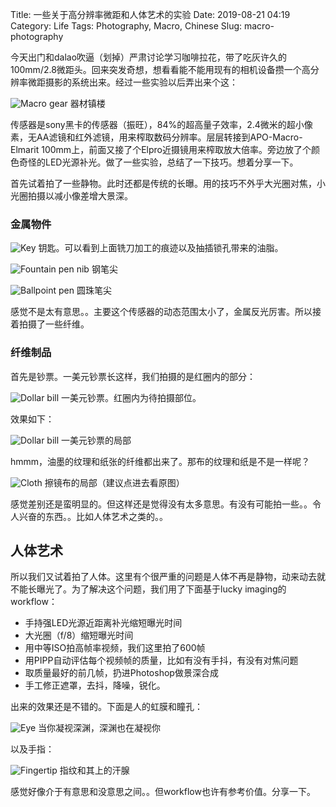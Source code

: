 Title: 一些关于高分辨率微距和人体艺术的实验
Date: 2019-08-21 04:19
Category: Life
Tags: Photography, Macro, Chinese
Slug: macro-photography

今天出门和dalao吹逼（划掉）严肃讨论学习咖啡拉花，带了吃灰许久的100mm/2.8微距头。回来突发奇想，想看看能不能用现有的相机设备攒一个高分辨率微距摄影的系统出来。经过一些实验以后弄出来个这：

![Macro gear](/images/macro-gear.jpg)
器材镇楼

传感器是sony黑卡的传感器（振旺），84%的超高量子效率，2.4微米的超小像素，无AA滤镜和红外滤镜，用来榨取数码分辨率。层层转接到APO-Macro-Elmarit 100mm上，前面又接了个Elpro近摄镜用来榨取放大倍率。旁边放了个颜色奇怪的LED光源补光。做了一些实验，总结了一下技巧。想着分享一下。

首先试着拍了一些静物。此时还都是传统的长曝。用的技巧不外乎大光圈对焦，小光圈拍摄以减小像差增大景深。

### 金属物件

![Key](/images/macro-key.jpg)
钥匙。可以看到上面铣刀加工的痕迹以及抽插锁孔带来的油脂。

![Fountain pen nib](/images/macro-pen-nib.jpg)
钢笔尖

![Ballpoint pen](/images/macro-ballpoint.jpg)
圆珠笔尖

感觉不是太有意思。。主要这个传感器的动态范围太小了，金属反光厉害。所以接着拍摄了一些纤维。

### 纤维制品

首先是钞票。一美元钞票长这样，我们拍摄的是红圈内的部分：

![Dollar bill](/images/macro-dollarbill-small.jpg)
一美元钞票。红圈内为待拍摄部位。

效果如下：

![Dollar bill](/images/macro-dollarbill-small.jpg)
一美元钞票的局部

hmmm，油墨的纹理和纸张的纤维都出来了。那布的纹理和纸是不是一样呢？

![Cloth](/images/macro-cloth.jpg)
擦镜布的局部（建议点进去看原图）

感觉差别还是蛮明显的。但这样还是觉得没有太多意思。有没有可能拍一些。。令人兴奋的东西。。比如人体艺术之类的。。

## 人体艺术

所以我们又试着拍了人体。这里有个很严重的问题是人体不再是静物，动来动去就不能长曝光了。为了解决这个问题，我们用了下面基于lucky imaging的workflow：

 * 手持强LED光源近距离补光缩短曝光时间
 * 大光圈（f/8）缩短曝光时间
 * 用中等ISO拍高帧率视频，我们这里拍了600帧
 * 用PIPP自动评估每个视频帧的质量，比如有没有手抖，有没有对焦问题
 * 取质量最好的前几帧，扔进Photoshop做景深合成
 * 手工修正遮罩，去抖，降噪，锐化。

出来的效果还是不错的。下面是人的虹膜和瞳孔：

![Eye](/images/macro-eye.jpg)
当你凝视深渊，深渊也在凝视你

以及手指：

![Fingertip](/images/macro-fingertip.jpg)
指纹和其上的汗腺

感觉好像介于有意思和没意思之间。。但workflow也许有参考价值。分享一下。